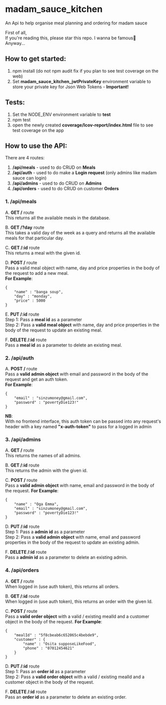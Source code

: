 # madam_sauce_kitchen
An Api to help organise meal planning and ordering for madam sauce   

First of all,  
If you're reading this, please star this repo. I wanna be famous🥺  
Anyway...  

## How to get started:
1. npm install (do not npm audit fix if you plan to see test coverage on the web)  
2. Set **madam_sauce_kitchen_jwtPrivateKey** environment variable to store your private key for Json Web Tokens - **Important!**

## Tests:
1. Set the NODE_ENV environment variable to **test**
2. npm test  
3. open the newly created **coverage/Icov-report/index.html** file to see test coverage on the app  

## How to use the API:  

There are 4 routes:  
1. **/api/meals** - used to do CRUD on **Meals**    
2. **/api/auth** - used to do make a **Login request** (only admins like madam sauce can login)
3. **/api/admins** - used to do CRUD on **Admins**  
4. **/api/orders** - used to do CRUD on customer **Orders**  

### 1. /api/meals
A. **GET /** route  
This returns all the available meals in the database.  

B. **GET /?day** route  
This takes a valid day of the week as a query and returns all the available meals for that particular day.  

C. **GET /:id** route  
This returns a meal with the given id.  

D. **POST /** route  
Pass a valid meal object with name, day and price properties in the body of the request to add a new meal.  
**For Example**:  
```
{  
    "name" : "banga soup",   
    "day" : "monday",  
    "price" : 5000  
}  
```

E. **PUT /:id** route  
Step 1: Pass a **meal id** as a parameter   
Step 2: Pass a **valid meal object** with name, day and price properties in the body of the request to update an existing meal.  

F. **DELETE /:id** route  
Pass a **meal id** as a parameter to delete an existing meal.  


### 2. /api/auth
A. **POST /** route  
Pass a **valid admin object** with email and password in the body of the request and get an auth token.  
**For Example**:  
```
{   
    "email" : "sinzumoney@gmail.com",  
    "password" : "povertyDie123!"  
}  
```

**NB**:   
With no frontend interface, this auth token can be passed into any request's header with a key named **"x-auth-token"** to pass for a logged in admin


### 3. /api/admins  
A. **GET /** route  
This returns the names of all admins.   

B. **GET /:id** route  
This returns the admin with the given id.   

C. **POST /** route  
Pass a **valid admin object** with name, email and password in the body of the request. 
**For Example**:  
```
{  
    "name" : "Oga Emma",   
    "email" : "sinzumoney@gmail.com",  
    "password" : "povertyDie123!"  
}  
```

D. **PUT /:id** route  
Step 1: Pass a **admin id** as a parameter   
Step 2: Pass a **valid admin object** with name, email and password properties in the body of the request to update an existing admin.  


F. **DELETE /:id** route  
Pass a **admin id** as a parameter to delete an existing admin.  


### 4. /api/orders  
A. **GET /** route  
When logged in (use auth token), this returns all orders.   

B. **GET /:id** route  
When logged in (use auth token), this returns an order with the given Id.  

C. **POST /** route  
Pass a **valid order object** with a valid / existing mealId and a customer object in the body of the request. 
**For Example**:  
```
{  
    "mealId" : "5f8cbeab6c652065c4bebde9",   
    "customer" : {
        "name" : "Osita supposeLikeFood",
        "phone" : "07012454621"
    } 
}  
```

D. **PUT /:id** route  
Step 1: Pass an **order id** as a parameter   
Step 2: Pass a **valid order object** with a valid / existing mealId and a customer object in the body of the request. 


F. **DELETE /:id** route  
Pass an **order id** as a parameter to delete an existing order.  

